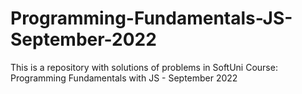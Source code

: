 # Programming-Fundamentals-JS-September-2022
This is a repository with solutions of problems in SoftUni Course: Programming Fundamentals with JS - September 2022
